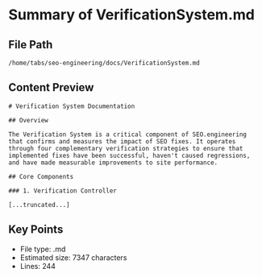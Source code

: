# Summary of VerificationSystem.md
  
## File Path
`/home/tabs/seo-engineering/docs/VerificationSystem.md`

## Content Preview
```
# Verification System Documentation

## Overview

The Verification System is a critical component of SEO.engineering that confirms and measures the impact of SEO fixes. It operates through four complementary verification strategies to ensure that implemented fixes have been successful, haven't caused regressions, and have made measurable improvements to site performance.

## Core Components

### 1. Verification Controller

[...truncated...]
```

## Key Points
- File type: .md
- Estimated size: 7347 characters
- Lines: 244
